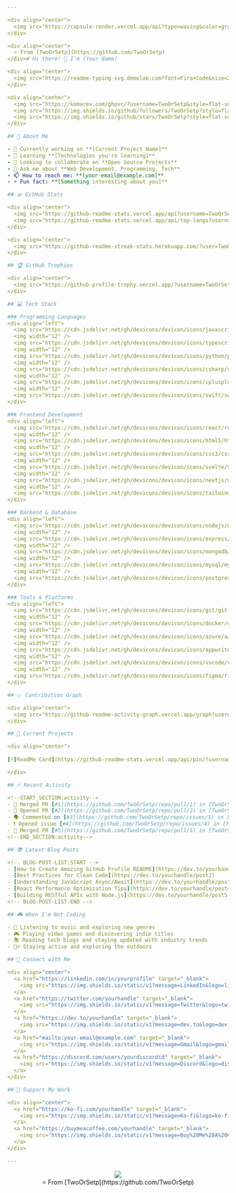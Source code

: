 ```yaml
---

<div align="center">
  <img src="https://capsule-render.vercel.app/api?type=waving&color=gradient&height=100&section=footer&text=Thanks%20for%20visiting!&fontSize=16&fontAlignY=65&desc=Have%20a%20great%20day!&descAlignY=51&descAlign=center" />
</div>

<div align="center">
  ⭐️ From [TwoOrSetp](https://github.com/TwoOrSetp)
</div># Hi there! 👋 I'm [Your Name]

<div align="center">
  <img src="https://readme-typing-svg.demolab.com?font=Fira+Code&size=22&duration=3000&pause=1000&color=BD93F9&center=true&vCenter=true&width=600&lines=Full+Stack+Developer;Always+learning+new+things;Love+to+code+and+create!" alt="Typing SVG" />
</div>

<div align="center">
  <img src="https://komarev.com/ghpvc/?username=TwoOrSetp&style=flat-square&color=blueviolet" alt="Profile views" />
  <img src="https://img.shields.io/github/followers/TwoOrSetp?style=flat-square&color=blue" alt="GitHub followers" />
  <img src="https://img.shields.io/github/stars/TwoOrSetp?style=flat-square&color=yellow" alt="GitHub stars" />
</div>

## 🚀 About Me

- 🔭 Currently working on **[Current Project Name]**
- 🌱 Learning **[Technologies you're learning]**
- 👯 Looking to collaborate on **Open Source Projects**
- 💬 Ask me about **Web Development, Programming, Tech**
- 📫 How to reach me: **[your-email@example.com]**
- ⚡ Fun fact: **[Something interesting about you]**

## 📊 GitHub Stats

<div align="center">
  <img src="https://github-readme-stats.vercel.app/api?username=TwoOrSetp&hide_title=false&hide_rank=false&show_icons=true&include_all_commits=true&count_private=true&disable_animations=false&theme=dracula&locale=en&hide_border=false&border_radius=10" height="150" alt="stats graph" />
  <img src="https://github-readme-stats.vercel.app/api/top-langs?username=TwoOrSetp&locale=en&hide_title=false&layout=compact&card_width=320&langs_count=8&theme=dracula&hide_border=false&border_radius=10" height="150" alt="languages graph" />
</div>

<div align="center">
  <img src="https://github-readme-streak-stats.herokuapp.com/?user=TwoOrSetp&theme=dracula&hide_border=false&border_radius=10" alt="GitHub Streak" />
</div>

## 🏆 GitHub Trophies

<div align="center">
  <img src="https://github-profile-trophy.vercel.app/?username=TwoOrSetp&theme=dracula&no-frame=false&no-bg=false&margin-w=4&row=1" alt="GitHub Trophies" />
</div>

## 💻 Tech Stack

### Programming Languages
<div align="left">
  <img src="https://cdn.jsdelivr.net/gh/devicons/devicon/icons/javascript/javascript-original.svg" height="40" alt="javascript logo" />
  <img width="12" />
  <img src="https://cdn.jsdelivr.net/gh/devicons/devicon/icons/typescript/typescript-original.svg" height="40" alt="typescript logo" />
  <img width="12" />
  <img src="https://cdn.jsdelivr.net/gh/devicons/devicon/icons/python/python-original.svg" height="40" alt="python logo" />
  <img width="12" />
  <img src="https://cdn.jsdelivr.net/gh/devicons/devicon/icons/csharp/csharp-original.svg" height="40" alt="csharp logo" />
  <img width="12" />
  <img src="https://cdn.jsdelivr.net/gh/devicons/devicon/icons/cplusplus/cplusplus-original.svg" height="40" alt="cplusplus logo" />
  <img width="12" />
  <img src="https://cdn.jsdelivr.net/gh/devicons/devicon/icons/swift/swift-original.svg" height="40" alt="swift logo" />
</div>

### Frontend Development
<div align="left">
  <img src="https://cdn.jsdelivr.net/gh/devicons/devicon/icons/react/react-original.svg" height="40" alt="react logo" />
  <img width="12" />
  <img src="https://cdn.jsdelivr.net/gh/devicons/devicon/icons/html5/html5-original.svg" height="40" alt="html5 logo" />
  <img width="12" />
  <img src="https://cdn.jsdelivr.net/gh/devicons/devicon/icons/css3/css3-original.svg" height="40" alt="css3 logo" />
  <img width="12" />
  <img src="https://cdn.jsdelivr.net/gh/devicons/devicon/icons/svelte/svelte-original.svg" height="40" alt="svelte logo" />
  <img width="12" />
  <img src="https://cdn.jsdelivr.net/gh/devicons/devicon/icons/nextjs/nextjs-original.svg" height="40" alt="nextjs logo" />
  <img width="12" />
  <img src="https://cdn.jsdelivr.net/gh/devicons/devicon/icons/tailwindcss/tailwindcss-plain.svg" height="40" alt="tailwindcss logo" />
</div>

### Backend & Database
<div align="left">
  <img src="https://cdn.jsdelivr.net/gh/devicons/devicon/icons/nodejs/nodejs-original.svg" height="40" alt="nodejs logo" />
  <img width="12" />
  <img src="https://cdn.jsdelivr.net/gh/devicons/devicon/icons/express/express-original.svg" height="40" alt="express logo" />
  <img width="12" />
  <img src="https://cdn.jsdelivr.net/gh/devicons/devicon/icons/mongodb/mongodb-original.svg" height="40" alt="mongodb logo" />
  <img width="12" />
  <img src="https://cdn.jsdelivr.net/gh/devicons/devicon/icons/mysql/mysql-original.svg" height="40" alt="mysql logo" />
  <img width="12" />
  <img src="https://cdn.jsdelivr.net/gh/devicons/devicon/icons/postgresql/postgresql-original.svg" height="40" alt="postgresql logo" />
</div>

### Tools & Platforms
<div align="left">
  <img src="https://cdn.jsdelivr.net/gh/devicons/devicon/icons/git/git-original.svg" height="40" alt="git logo" />
  <img width="12" />
  <img src="https://cdn.jsdelivr.net/gh/devicons/devicon/icons/docker/docker-original.svg" height="40" alt="docker logo" />
  <img width="12" />
  <img src="https://cdn.jsdelivr.net/gh/devicons/devicon/icons/azure/azure-original.svg" height="40" alt="azure logo" />
  <img width="12" />
  <img src="https://cdn.jsdelivr.net/gh/devicons/devicon/icons/appwrite/appwrite-original.svg" height="40" alt="appwrite logo" />
  <img width="12" />
  <img src="https://cdn.jsdelivr.net/gh/devicons/devicon/icons/vscode/vscode-original.svg" height="40" alt="vscode logo" />
  <img width="12" />
  <img src="https://cdn.jsdelivr.net/gh/devicons/devicon/icons/figma/figma-original.svg" height="40" alt="figma logo" />
</div>

## 📈 Contribution Graph

<div align="center">
  <img src="https://github-readme-activity-graph.vercel.app/graph?username=TwoOrSetp&theme=dracula&bg_color=282a36&hide_border=true&border_radius=10" alt="Activity Graph" />
</div>

## 🎯 Current Projects

<div align="center">
  
[![ReadMe Card](https://github-readme-stats.vercel.app/api/pin/?username=TwoOrSetp&repo=TwoOrSetp&theme=dracula&border_radius=10)](https://github.com/TwoOrSetp/TwoOrSetp)

</div>

## 🔥 Recent Activity

<!--START_SECTION:activity-->
- 🎉 Merged PR [#1](https://github.com/TwoOrSetp/repo/pull/1) in [TwoOrSetp/repo](https://github.com/TwoOrSetp/repo)
- 💪 Opened PR [#2](https://github.com/TwoOrSetp/repo/pull/2) in [TwoOrSetp/repo](https://github.com/TwoOrSetp/repo)
- 🗣 Commented on [#3](https://github.com/TwoOrSetp/repo/issues/3) in [TwoOrSetp/repo](https://github.com/TwoOrSetp/repo)
- ❗️ Opened issue [#4](https://github.com/TwoOrSetp/repo/issues/4) in [TwoOrSetp/repo](https://github.com/TwoOrSetp/repo)
- 🎉 Merged PR [#5](https://github.com/TwoOrSetp/repo/pull/5) in [TwoOrSetp/repo](https://github.com/TwoOrSetp/repo)
<!--END_SECTION:activity-->

## 📚 Latest Blog Posts

<!-- BLOG-POST-LIST:START -->
- [How to Create Amazing GitHub Profile README](https://dev.to/yourhandle/post1)
- [Best Practices for Clean Code](https://dev.to/yourhandle/post2)
- [Understanding JavaScript Async/Await](https://dev.to/yourhandle/post3)
- [React Performance Optimization Tips](https://dev.to/yourhandle/post4)
- [Building RESTful APIs with Node.js](https://dev.to/yourhandle/post5)
<!-- BLOG-POST-LIST:END -->

## 🎮 When I'm Not Coding

- 🎵 Listening to music and exploring new genres
- 🎮 Playing video games and discovering indie titles
- 📚 Reading tech blogs and staying updated with industry trends
- 🏃‍♂️ Staying active and exploring the outdoors

## 🤝 Connect with Me

<div align="center">
  <a href="https://linkedin.com/in/yourprofile" target="_blank">
    <img src="https://img.shields.io/static/v1?message=LinkedIn&logo=linkedin&label=&color=0077B5&logoColor=white&labelColor=&style=for-the-badge" height="35" alt="linkedin logo" />
  </a>
  <a href="https://twitter.com/yourhandle" target="_blank">
    <img src="https://img.shields.io/static/v1?message=Twitter&logo=twitter&label=&color=1DA1F2&logoColor=white&labelColor=&style=for-the-badge" height="35" alt="twitter logo" />
  </a>
  <a href="https://dev.to/yourhandle" target="_blank">
    <img src="https://img.shields.io/static/v1?message=dev.to&logo=dev.to&label=&color=0A0A0A&logoColor=white&labelColor=&style=for-the-badge" height="35" alt="devto logo" />
  </a>
  <a href="mailto:your-email@example.com" target="_blank">
    <img src="https://img.shields.io/static/v1?message=Gmail&logo=gmail&label=&color=D14836&logoColor=white&labelColor=&style=for-the-badge" height="35" alt="gmail logo" />
  </a>
  <a href="https://discord.com/users/yourdiscordid" target="_blank">
    <img src="https://img.shields.io/static/v1?message=Discord&logo=discord&label=&color=7289DA&logoColor=white&labelColor=&style=for-the-badge" height="35" alt="discord logo" />
  </a>
</div>

## 💝 Support My Work

<div align="center">
  <a href="https://ko-fi.com/yourhandle" target="_blank">
    <img src="https://img.shields.io/static/v1?message=Ko-fi&logo=ko-fi&label=&color=FF5E5B&logoColor=white&labelColor=&style=for-the-badge" height="35" alt="ko-fi logo" />
  </a>
  <a href="https://buymeacoffee.com/yourhandle" target="_blank">
    <img src="https://img.shields.io/static/v1?message=Buy%20Me%20A%20Coffee&logo=buy-me-a-coffee&label=&color=FFDD00&logoColor=black&labelColor=&style=for-the-badge" height="35" alt="buymeacoffee logo" />
  </a>
</div>

---
```


<div align="center">
  <img src="https://capsule-render.vercel.app/api?type=waving&color=gradient&height=100&section=footer&text=Thanks%20for%20visiting!&fontSize=16&fontAlignY=65&desc=Have%20a%20great%20day!&descAlignY=51&descAlign=center" />
</div>

<div align="center">
  ⭐️ From [TwoOrSetp](https://github.com/TwoOrSetp)
</div>
